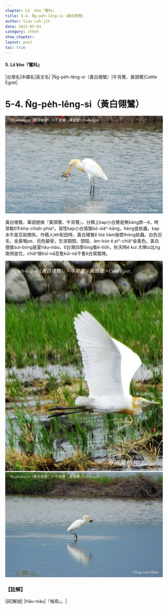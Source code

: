 ```yaml
---
chapter: Lō͘ kho『鷺科』
title: 5-4. N̂g-pe̍h-lêng-si（黃白翎鷥）
author: Siau Lah-jih
date: 2021-05-04
category: chheh
show_chapter:
layout: post
toc: true
---
```


#### 5. Lō͘ kho『鷺科』

|台灣名|中譯名|英文名|
|N̂g-pe̍h-lêng-si（黃白翎鷥）|牛背鷺、黃頭鷺|Cattle Egret|


# 5-4. N̂g-pe̍h-lêng-si（黃白翎鷥）

![](../too5/05/05-4-1.黃白翎鷥.jpg)


黃白翎鷥，華語號做『黃頭鷺、牛背鷺』，分類上kap小白鷺是無kāng款--ê，時常歇tī牛kha-chiah-phiaⁿ。習性kap小白鴒鷥bô-siáⁿ-kāng，hèng食蚊蟲，kap水牛是互助關係，作穡人leh犁田時，黃白翎鷥ē tòe tiàm後壁thóng蚊蟲。白色羽毛，金黃嘴pe、烏色腳骨，生湠期間，頭殼、ām-kún ē pìⁿ-chiâⁿ金黃色。黃白翎鷥sui-bóng是夏hāu-niáu，tī台灣四季lóng看ē-tio̍h，秋天時ē kui 大陣ùi北ǹg南飛徙位，chiâⁿ做kúi-nā百隻kúi-nā千隻ê白鴒鷥陣。


![](../too5/05/05-4-2.黃白鴒鷥.jpg)
![](../too5/05/05-4-3.黃白鴒鷥.jpg)

### 【註解】

|詞|解說|
|Hāu-niáu|『候鳥』。|
